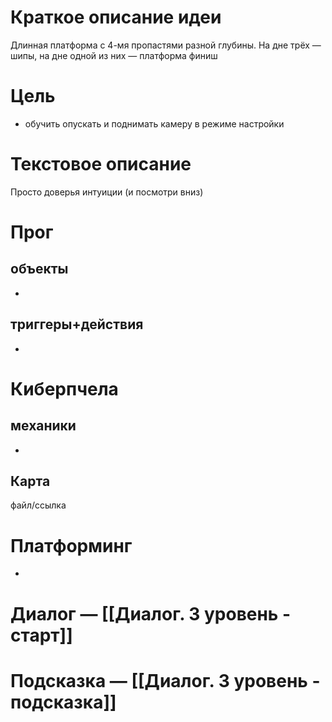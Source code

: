# Краткое описание идеи
Длинная платформа с 4-мя пропастями разной глубины. На дне трёх — шипы, на дне одной из них — платформа финиш
# Цель
- обучить опускать и поднимать камеру в режиме настройки 
# Текстовое описание
Просто доверья интуиции (и посмотри вниз)
# Прог
## объекты 
-
## триггеры+действия
-
# Киберпчела
## механики
-
## Карта
файл/ссылка
# Платформинг
-
# Диалог — [[Диалог. 3 уровень - старт]]
# Подсказка — [[Диалог. 3 уровень - подсказка]]